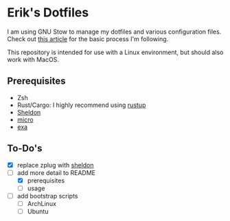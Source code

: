 # Erik's Dotfiles

I am using GNU Stow to manage my dotfiles and various configuration files. Check out [this article](http://brandon.invergo.net/news/2012-05-26-using-gnu-stow-to-manage-your-dotfiles.html) for the basic process I'm following.

This repository is intended for use with a Linux environment, but should also work with MacOS.

## Prerequisites

- Zsh
- Rust/Cargo: I highly recommend using [rustup](https://rustup.rs/)
- [Sheldon](https://github.com/rossmacarthur/sheldon)
- [micro](https://micro-editor.github.io/)
- [exa](https://github.com/ogham/exa)

## To-Do's

- [x] replace zplug with [sheldon](https://github.com/rossmacarthur/sheldon)
- [ ] add more detail to README
  - [x] prerequisites
  - [ ] usage
- [ ] add bootstrap scripts
  - [ ] ArchLinux
  - [ ] Ubuntu